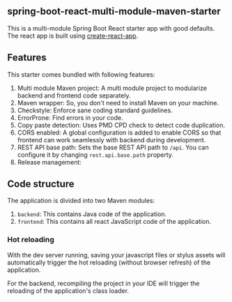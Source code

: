 spring-boot-react-multi-module-maven-starter
-----

This is a multi-module Spring Boot React starter app with good defaults. The react app is built using [create-react-app](https://github.com/facebookincubator/create-react-app).

## Features

This starter comes bundled with following features:

1. Multi module Maven project: A multi module project to modularize backend and frontend code separately.
2. Maven wrapper: So, you don't need to install Maven on your machine.
3. Checkstyle: Enforce sane coding standard guidelines.
4. ErrorProne: Find errors in your code.
5. Copy paste detection: Uses PMD CPD check to detect code duplication.
6. CORS enabled: A global configuration is added to enable CORS so that frontend can work seamlessly with backend during development.
7. REST API base path: Sets the base REST API path to `/api`. You can configure it by changing `rest.api.base.path` property.
8. Release management:

## Code structure

The application is divided into two Maven modules:

1. `backend`: This contains Java code of the application.
2. `frontend`: This contains all react JavaScript code of the application.

### Hot reloading

With the dev server running, saving your javascript files or stylus assets will automatically trigger the hot reloading
(without browser refresh) of the application.

For the backend, recompiling the project in your IDE will trigger the reloading of the application's class loader.
